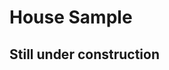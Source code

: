 # House Sample

## Still under construction


<!-- besides the landpack, talk more about item setup -->

<!-- make great use of floor system -->

<!-- demo the quick design and play iteration -->

<!-- Construct a maze like house. -->





<!-- --- -->
<!-- Make sure tiled level is installed to your engine version. It currently supportes 4.26 and 4.27. -->

<!-- All assets are included in y sample project.  -->

<!-- --- -->

<!-- Unlike the block demo, the majority of retangle shaped buildings are composed of these structures:  floor, wall, pillar, and beam. I'll show you what they are. -->

<!-- You need "Tiled Item Set" to setup all the modular assets you want to use. -->
<!-- After "Tiled Item Set" is well prepared, you can just drag it to level or create a reusable asset: "Tiled Level Asset" to paint. -->



<!-- ### Setup Item Set -->

<!-- Create a new item set -->
<!-- Right click on content browser, under tiled level category, select Tiled Item Set. -->

<!-- Open the new asset -->
<!-- Set the **Tile Size** as 250 x 250 x250.  -->

<!-- > **Tile Size** is very IMPORTANT across all the edit process, may differ based on your asset packs. -->

<!-- Check use all placed type, these are just for make setup quicker. You can always change them afterward. -->
<!-- The prediction threshold is used to adject the auto extent prediction based on your raw mesh bound size. -->


<!-- Drag all meshes in the palette, an additional dialog will pop up and you can quick adject these variables. -->
<!-- Drag BP Door to pallete, set it as wall prop. -->

<!-- Make sure all structure type is set as structure, and set window, door BP as prop. -->


<!-- Tile Exent -->


<!-- ### Create Tiled Level -->
<!-- 1. Drag your item set directly to level. Click edit to start. -->
<!-- 2. Right click on Item Set and choose create a asset from it, open this new asset. -->


<!-- ### Edit Tiled Level -->

<!-- Viewport navigation is as the default way.  -->

<!-- Choose paint mode. -->
<!-- Select item "Floor" to paint and square area. -->
<!-- > You can left click to paint one tile or left drag to paint around.  -->

<!-- > Holding **Shift** during paint mode will become quick eraser mode. You can quickly erase the current selected item, while leave others intact. -->

<!-- > Holding **Ctrl** during paint will become stait mode, force your restraint your stroke to only vertical or horizontal direction. -->

<!-- Select "Wall" to paint around floor. Press **Q** or **R** to rotate. -->

<!-- Select "DoorFrame" to paint on one of the wall.  -->

<!-- > Since DoorFrame and Wall are all set as "Struture", you can directly paint on existing wall, which would just replace the wall structure at that tile unit to your new item. This setup can save you from delete old placement.   -->


<!-- ### Drag to you mapS -->
